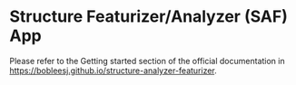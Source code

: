# Structure Featurizer/Analyzer (SAF) App

Please refer to the Getting started section of the official documentation in https://bobleesj.github.io/structure-analyzer-featurizer.
